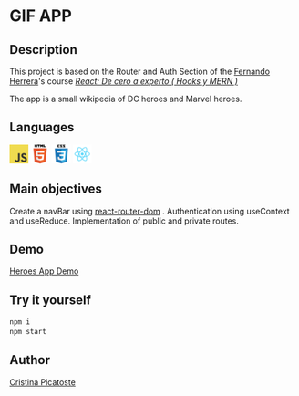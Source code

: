 # GIF APP

## Description

This project is based on the Router and Auth Section of the [Fernando Herrera](https://github.com/Klerith)'s course *[React: De cero a experto ( Hooks y MERN )](https://www.udemy.com/share/103dsUAEEYcVhaRXQJ/)*

The app is a small wikipedia of DC heroes and Marvel heroes.

## Languages

<code><img alt="Javascript" height="33" src="https://raw.githubusercontent.com/github/explore/80688e429a7d4ef2fca1e82350fe8e3517d3494d/topics/javascript/javascript.png"></code>
<code><img alt="Html" height="33" src="https://raw.githubusercontent.com/github/explore/80688e429a7d4ef2fca1e82350fe8e3517d3494d/topics/html/html.png"></code>
<code><img alt="Css" height="33" src="https://raw.githubusercontent.com/github/explore/80688e429a7d4ef2fca1e82350fe8e3517d3494d/topics/css/css.png"></code>
<code><img alt="React" height="33" src="https://raw.githubusercontent.com/github/explore/80688e429a7d4ef2fca1e82350fe8e3517d3494d/topics/react/react.png"></code>

## Main objectives

Create a navBar using [react-router-dom](https://reactrouter.com/web/guides/quick-start) .
Authentication using useContext and useReduce.
Implementation of public and private routes.

## Demo

[Heroes App Demo](https://cristinapicatoste.github.io/heroes-app/)

## Try it yourself

```javascript
npm i
npm start
``` 

## Author

[Cristina Picatoste](https://github.com/cristinapicatoste)

